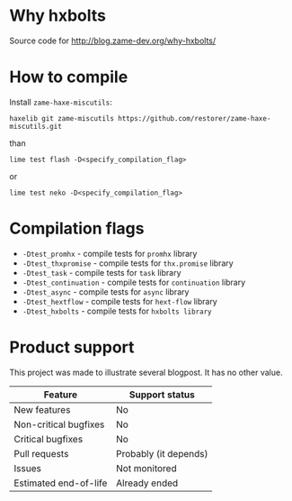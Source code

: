 # Why hxbolts

Source code for http://blog.zame-dev.org/why-hxbolts/

# How to compile

Install `zame-haxe-miscutils`:

```
haxelib git zame-miscutils https://github.com/restorer/zame-haxe-miscutils.git
```

than

```
lime test flash -D<specify_compilation_flag>
```

or

```
lime test neko -D<specify_compilation_flag>
```

# Compilation flags

  - `-Dtest_promhx` - compile tests for `promhx` library
  - `-Dtest_thxpromise` - compile tests for `thx.promise` library
  - `-Dtest_task` - compile tests for `task` library
  - `-Dtest_continuation` - compile tests for `continuation` library
  - `-Dtest_async` - compile tests for `async` library
  - `-Dtest_hextflow` - compile tests for `hext-flow` library
  - `-Dtest_hxbolts` - compile tests for `hxbolts library`

# Product support

This project was made to illustrate several blogpost. It has no other value.

| Feature | Support status |
|---|---|
| New features | No |
| Non-critical bugfixes | No |
| Critical bugfixes | No |
| Pull requests | Probably (it depends) |
| Issues | Not monitored |
| Estimated end-of-life | Already ended |
